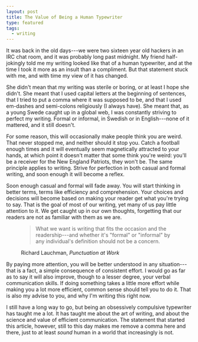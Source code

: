 ```yaml
--- 
layout: post
title: The Value of Being a Human Typewriter
type: featured
tags:
  - writing
---
```


It was back in the old days---we were two sixteen year old hackers in an IRC chat room, and it was probably long past midnight. My friend half-jokingly told me my writing looked like that of a human typewriter, and at the time I took it more as an insult than a compliment. But that statement stuck with me, and with time my view of it has changed.

She didn't mean that my writing was sterile or boring, or at least I hope she didn't. She meant that I used capital letters at the beginning of sentences, that I tried to put a comma where it was supposed to be, and that I used em-dashes and semi-colons religiously (I always have). She meant that, as a young Swede caught up in a global web, I was constantly striving to perfect my writing. Formal or informal, in Swedish or in English---none of it mattered, and it still doesn't.

For some reason, this will occasionally make people think you are weird. That never stopped me, and neither should it stop you. Catch a football enough times and it will eventually seem magnetically attracted to your hands, at which point it doesn't matter that some think you're weird: you'll be a receiver for the New England Patriots, they won't be. The same principle applies to writing. Strive for perfection in both casual and formal writing, and soon enough it will become a reflex.

Soon enough casual and formal will fade away. You will start thinking in better terms, terms like efficiency and comprehension. Your choices and decisions will become based on making your reader get what you're trying to say. That is the goal of most of our writing, yet many of us pay little attention to it. We get caught up in our own thoughts, forgetting that our readers are not as familiar with them as we are.

<figure class="quotation">
<blockquote><p>What we want is writing that fits the occasion and the readership---and whether it's "formal" or "informal" by any individual's definition should not be a concern.</p></blockquote>
<figcaption>Richard Lauchman, <cite>Punctuation at Work</cite></figcaption>
</figure>

By paying more attention, you will be better understood in any situation---that is a fact, a simple consequence of consistent effort. I would go as far as to say it will also improve, though to a lesser degree, your verbal communication skills. If doing something takes a little more effort while making you a lot more efficient, common sense should tell you to do it. That is also my advise to you, and why I'm writing this right now.

I still have a long way to go, but being an obsessively compulsive typewriter has taught me a lot. It has taught me about the art of writing, and about the science and value of efficient communication. The statement that started this article, however, still to this day makes me remove a comma here and there, just to at least *sound* human in a world that increasingly is not.
